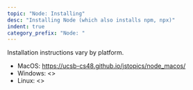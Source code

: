 ```yaml
---
topic: "Node: Installing"
desc: "Installing Node (which also installs npm, npx)"
indent: true
category_prefix: "Node: "
---
```


Installation instructions vary by platform.

* MacOS: <https://ucsb-cs48.github.io/jstopics/node_macos/>
* Windows: <>
* Linux: <>
